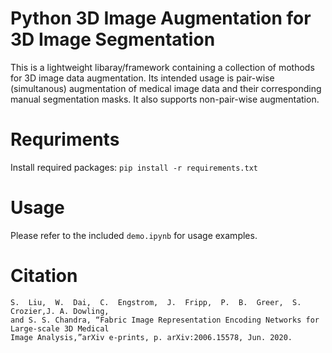 # Python 3D Image Augmentation for 3D Image Segmentation
This is a lightweight libaray/framework containing a collection of mothods for 3D image data augmentation. Its intended usage is pair-wise (simultanous) augmentation of medical image data and their corresponding manual segmentation masks. It also supports non-pair-wise augmentation.

# Requriments
Install required packages: `pip install -r requirements.txt`

# Usage
Please refer to the included `demo.ipynb` for usage examples.

# Citation 
```
S.  Liu,  W.  Dai,  C.  Engstrom,  J.  Fripp,  P.  B.  Greer,  S.  Crozier,J. A. Dowling, 
and S. S. Chandra, “Fabric Image Representation Encoding Networks for Large-scale 3D Medical 
Image Analysis,”arXiv e-prints, p. arXiv:2006.15578, Jun. 2020.
```
